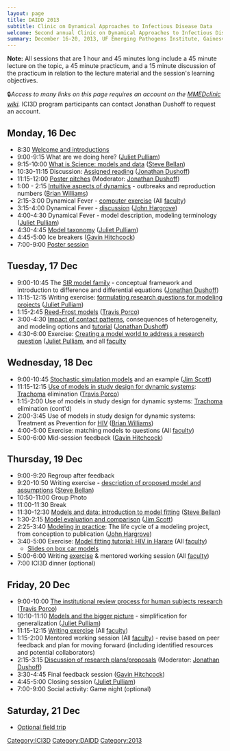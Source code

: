 ```yaml
---
layout: page
title: DAIDD 2013
subtitle: Clinic on Dynamical Approaches to Infectious Disease Data
welcome: Second annual Clinic on Dynamical Approaches to Infectious Disease Data
summary: December 16-20, 2013, UF Emerging Pathogens Institute, Gainesville, FL, USA
---
```


**Note:** All sessions that are 1 hour and 45 minutes long include a 45 minute lecture on the topic, a 45 minute practicum, and a 15 minute discussion of the practicum in relation to the lecture material and the session's learning objectives.

:lock:_Access to many links on this page requires an account on the [MMEDclinic wiki](http://yushan.mcmaster.ca/theobio/MMEDclinic/)._ ICI3D program participants can contact Jonathan Dushoff to request an account.

Monday, 16 Dec
--------------

-   8:30 [Welcome and introductions](http://lalashan.mcmaster.ca/theobio/mmed/index.php/Welcome_and_introductions "wikilink")
-   9:00-9:15 What are we doing here? ([Juliet Pulliam](http://yushan.mcmaster.ca/theobio/MMEDclinic/index.php/Juliet_Pulliam))
-   9:15-10:00 [ What is Science: models and data](http://lalashan.mcmaster.ca/theobio/mmed/images/d/dc/Bellan_-_What_is_Science.pdf "wikilink") ([Steve Bellan](http://yushan.mcmaster.ca/theobio/MMEDclinic/index.php/Steve_Bellan))
-   10:30-11:15 Discussion: [Assigned reading](http://lalashan.mcmaster.ca/theobio/MMEDclinic/index.php/2013_DAIDD_Reading) ([Jonathan Dushoff](http://yushan.mcmaster.ca/theobio/MMEDclinic/index.php/Jonathan_Dushoff))
-   11:15-12:00 [Poster pitches](http://yushan.mcmaster.ca/theobio/MMEDclinic/index.php/DAIDD_2013_posters) (Moderator: [Jonathan Dushoff](http://yushan.mcmaster.ca/theobio/MMEDclinic/index.php/Jonathan_Dushoff))
-   1:00 - 2:15 [Intuitive aspects of dynamics](http://lalashan.mcmaster.ca/theobio/MMEDclinic/index.php/Intuitive_aspects_of_dynamics) - outbreaks and reproduction numbers ([Brian Williams](http://yushan.mcmaster.ca/theobio/MMEDclinic/index.php/Brian_Williams))
-   2:15-3:00 Dynamical Fever - [computer exercise](http://yushan.mcmaster.ca/theobio/MMEDclinic/index.php/Non-independence_and_herd_immunity) (All [faculty]({{site.url}}/people))
-   3:15-4:00 Dynamical Fever - [discussion](http://lalashan.mcmaster.ca/theobio/mmed/images/b/bb/DAIDDex1.pdf "wikilink") ([John Hargrove](http://yushan.mcmaster.ca/theobio/MMEDclinic/index.php/John_Hargrove))
-   4:00-4:30 Dynamical Fever - model description, modeling terminology ([Juliet Pulliam](http://yushan.mcmaster.ca/theobio/MMEDclinic/index.php/Juliet_Pulliam))
-   4:30-4:45 [Model taxonomy](http://lalashan.mcmaster.ca/theobio/mmed/images/c/cd/DAIDD_Model_Taxonomy.pdf "wikilink") ([Juliet Pulliam](http://yushan.mcmaster.ca/theobio/MMEDclinic/index.php/Juliet_Pulliam))
-   4:45-5:00 Ice breakers ([Gavin Hitchcock](http://yushan.mcmaster.ca/theobio/MMEDclinic/index.php/Gavin_Hitchcock))
-   7:00-9:00 [Poster session](http://yushan.mcmaster.ca/theobio/MMEDclinic/index.php/DAIDD_2013_posters)

Tuesday, 17 Dec
---------------

-   9:00-10:45 The [SIR model family](http://lalashan.mcmaster.ca/theobio/mmed/index.php/SIR_model_family "wikilink") - conceptual framework and introduction to difference and differential equations ([Jonathan Dushoff](http://yushan.mcmaster.ca/theobio/MMEDclinic/index.php/Jonathan_Dushoff))
-   11:15-12:15 Writing exercise: [formulating research questions for modeling projects](http://lalashan.mcmaster.ca/theobio/mmed/index.php/DAIDD_Research_Questions_Exercise "wikilink") ([Juliet Pulliam](http://yushan.mcmaster.ca/theobio/MMEDclinic/index.php/Juliet_Pulliam))
-   1:15-2:45 [Reed-Frost models](http://lalashan.mcmaster.ca/theobio/mmed/index.php/Reed-Frost_models "wikilink") ([Travis Porco](http://yushan.mcmaster.ca/theobio/MMEDclinic/index.php/Travis_Porco))
-   3:00-4:30 [ Impact of contact patterns](http://lalashan.mcmaster.ca/theobio/mmed/index.php/Heterogeneity_lecture "wikilink"), consequences of heterogeneity, and modeling options and [tutorial](http://lalashan.mcmaster.ca/theobio/mmed/index.php/Impact_of_contact_patterns#Practical_exercise) ([Jonathan Dushoff](http://yushan.mcmaster.ca/theobio/MMEDclinic/index.php/Jonathan_Dushoff))
-   4:30-6:00 Exercise: [Creating a model world to address a research question](http://lalashan.mcmaster.ca/theobio/mmed/index.php/Creating_a_model_world_to_address_a_research_question "wikilink") ([Juliet Pulliam](http://yushan.mcmaster.ca/theobio/MMEDclinic/index.php/Juliet_Pulliam), and all [faculty]({{site.url}}/people)

Wednesday, 18 Dec
-----------------

-   9:00-10:45 [Stochastic simulation models](http://lalashan.mcmaster.ca/theobio/mmed/index.php/Stochastic_simulation_models "wikilink") and an example ([Jim Scott](http://yushan.mcmaster.ca/theobio/MMEDclinic/index.php/Jim_Scott))
-   11:15-12:15 [Use of models in study design for dynamic systems](http://lalashan.mcmaster.ca/theobio/mmed/index.php/Use_of_models_in_study_design_for_dynamic_systems "wikilink"): [Trachoma](http://lalashan.mcmaster.ca/theobio/MMEDclinic/index.php/Category:Trachoma) elimination ([Travis Porco](http://yushan.mcmaster.ca/theobio/MMEDclinic/index.php/Travis_Porco))
-   1:15-2:00 Use of models in study design for dynamic systems: [Trachoma](http://lalashan.mcmaster.ca/theobio/MMEDclinic/index.php/Category:Trachoma) elimination (cont'd)
-   2:00-3:45 Use of models in study design for dynamic systems: Treatment as Prevention for [HIV](http://lalashan.mcmaster.ca/theobio/MMEDclinic/index.php/Category:HIV) ([Brian Williams](http://yushan.mcmaster.ca/theobio/MMEDclinic/index.php/Brian_Williams))
-   4:00-5:00 Exercise: matching models to questions (All [faculty]({{site.url}}/people))
-   5:00-6:00 Mid-session feedback ([Gavin Hitchcock](http://yushan.mcmaster.ca/theobio/MMEDclinic/index.php/Gavin_Hitchcock))

Thursday, 19 Dec
----------------

-   9:00-9:20 Regroup after feedback
-   9:20-10:50 Writing exercise - [description of proposed model and assumptions](http://lalashan.mcmaster.ca/theobio/MMEDclinic/index.php/ExampleModelDiagram) ([Steve Bellan](http://yushan.mcmaster.ca/theobio/MMEDclinic/index.php/Steve_Bellan))
-   10:50-11:00 Group Photo
-   11:00-11:30 Break
-   11:30-12:30 [ Models and data: introduction to model fitting](http://lalashan.mcmaster.ca/theobio/mmed/images/8/83/Bellan_-_Model_fitting.pdf "wikilink") ([Steve Bellan](http://yushan.mcmaster.ca/theobio/MMEDclinic/index.php/Steve_Bellan))
-   1:30-2:15 [Model evaluation and comparison](http://lalashan.mcmaster.ca/theobio/mmed/index.php/Model_evaluation_and_comparison "wikilink") ([Jim Scott](http://yushan.mcmaster.ca/theobio/MMEDclinic/index.php/Jim_Scott))
-   2:25-3:40 [Modeling in practice](http://lalashan.mcmaster.ca/theobio/mmed/images/8/82/Hargrove_model_life_cycle.pptx "wikilink"): The life cycle of a modeling project, from conception to publication ([John Hargrove](http://yushan.mcmaster.ca/theobio/MMEDclinic/index.php/John_Hargrove))
-   3:40-5:00 Exercise: [Model fitting tutorial: HIV in Harare](http://lalashan.mcmaster.ca/theobio/mmed/index.php/Model_fitting_tutorial:_HIV_in_Harare "wikilink") (All [faculty]({{site.url}}/people))
    -   [Slides on box car models](http://lalashan.mcmaster.ca/theobio/mmed/images/2/25/Distributed_Delay.pdf)
-   5:00-6:00 Writing [exercise](http://lalashan.mcmaster.ca/theobio/MMEDclinic/index.php/ExampleModelDiagram) & mentored working session (All [faculty]({{site.url}}/people))
-   7:00 ICI3D dinner (optional)

Friday, 20 Dec
--------------

-   9:00-10:00 [The institutional review process for human subjects research](http://lalashan.mcmaster.ca/theobio/mmed/index.php/The_institutional_review_process_for_human_subjects_research "wikilink") ([Travis Porco](http://yushan.mcmaster.ca/theobio/MMEDclinic/index.php/Travis_Porco))
-   10:10-11:10 [Models and the bigger picture](http://lalashan.mcmaster.ca/theobio/mmed/index.php/Models_and_the_bigger_picture "wikilink") - simplification for generalization ([Juliet Pulliam](http://yushan.mcmaster.ca/theobio/MMEDclinic/index.php/Juliet_Pulliam))
-   11:15-12:15 [Writing exercise](http://lalashan.mcmaster.ca/theobio/MMEDclinic/index.php/ExampleModelDiagram) (All [faculty]({{site.url}}/people))
-   1:15-2:00 Mentored working session (All [faculty]({{site.url}}/people)) - revise based on peer feedback and plan for moving forward (including identified resources and potential collaborators)
-   2:15-3:15 [Discussion of research plans/proposals](http://lalashan.mcmaster.ca/theobio/MMEDclinic/index.php/DAIDD_2013_participants) (Moderator: [Jonathan Dushoff](http://yushan.mcmaster.ca/theobio/MMEDclinic/index.php/Jonathan_Dushoff))
-   3:30-4:45 Final feedback session ([Gavin Hitchcock](http://yushan.mcmaster.ca/theobio/MMEDclinic/index.php/Gavin_Hitchcock))
-   4:45-5:00 Closing session ([Juliet Pulliam](http://yushan.mcmaster.ca/theobio/MMEDclinic/index.php/Juliet_Pulliam))
-   7:00-9:00 Social activity: Game night (optional)

Saturday, 21 Dec
----------------

-   [Optional field trip](http://yushan.mcmaster.ca/theobio/MMEDclinic/index.php/Weekend)

<Category:ICI3D> <Category:DAIDD> <Category:2013>
